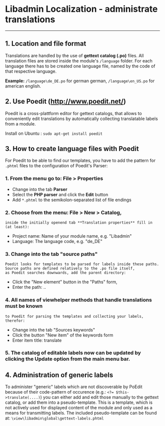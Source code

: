 # Libadmin Localization - administrate translations
---------------------------------------------------

## 1. Location and file format

Translations are handled by the use of **gettext catalog (.po)** files.
All translation files are stored inside the module's `/language` folder.
For each language there has to be created one language file, named by the code
of that respective language.

**Example:** `/language\de_DE.po` for german german, `/language\en_US.po` for american english.


## 2. Use Poedit (http://www.poedit.net/)

Poedit is a cross-plattform editor for gettext catalogs, that allows to conveniently edit
translations by automatically collecting translatable labels from a module.

Install on Ubuntu : ```sudo apt-get install poedit  ```


## 3. How to create language files with Poedit


For Poedit to be able to find our templates, you have to add the pattern
for `.phtml` files to the configuration of Poedit's Parser:

### 1. From the menu go to: **File > Properties**
* Change into the tab **Parser**
* Select the **PHP parser** and click the **Edit** button
* Add `*.phtml` to the semikolon-separated list of file endings

### 2. Choose from the menu: **File > New > Catalog**,
 	inside the initially openend tab **Translation properties** fill in (at least):

* Project name: Name of your module name, e.g. "Libadmin"
* Language:		The language code, e.g. "de_DE"

### 3. Change into the tab "source paths"
  	Poedit looks for templates to be parsed for labels inside these paths.
  	Source paths are defined relatively to the .po file itself,
  	as Poedit searches downwards, add the parent directory:

* Click the "New element" button in the "Paths" form,
* Enter the path: ..

### 4. All names of viewhelper methods that handle translations must be known
 	to Poedit for parsing the templates and collecting your labels, therefor:

* Change into the tab "Sources keywords"
* Click the button "New item" of the keywords form
* Enter item title: translate

### 5. The catalog of editable labels now can be updated by clicking the **Update** option from the main menu bar.
	
	
## 4. Administration of generic labels

To administer "generic" labels which are not discoverable by PoEdit because of their code-pattern of occurence
(e.g.: `<?= $this->translate(....)`) you can either add and edit those manually to the gettext catalog, or add
them into a pseudo-template. This is a template, which is not actively used for displayed content of the module
and only used as a means for transmitting labels. 
The included pseudo-template can be found at: `\view\libadmin\global\gettext-labels.phtml`